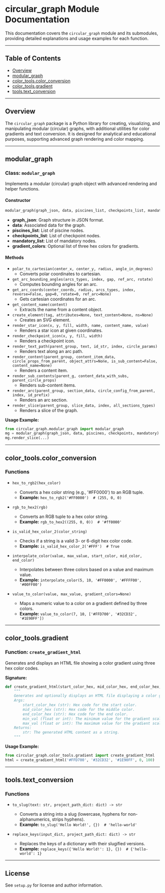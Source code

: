 # circular_graph Module Documentation

This documentation covers the `circular_graph` module and its submodules, providing detailed explanations and usage examples for each function.

---

## Table of Contents
- [Overview](#overview)
- [modular_graph](#modular_graph)
- [color_tools.color_conversion](#colortoolscolor_conversion)
- [color_tools.gradient](#colortoolsgradient)
- [tools.text_conversion](#toolstext_conversion)

---

## Overview

The `circular_graph` package is a Python library for creating, visualizing, and manipulating modular (circular) graphs, with additional utilities for color gradients and text conversion. It is designed for analytical and educational purposes, supporting advanced graph rendering and color mapping.

---

## modular_graph

### Class: `modular_graph`
Implements a modular (circular) graph object with advanced rendering and helper functions.

#### Constructor
```python
modular_graph(graph_json, data, piscines_list, checkpoints_list, mandatory_list, gradient_colors=None)
```
- **graph_json**: Graph structure in JSON format.
- **data**: Associated data for the graph.
- **piscines_list**: List of piscine nodes.
- **checkpoints_list**: List of checkpoint nodes.
- **mandatory_list**: List of mandatory nodes.
- **gradient_colors**: Optional list of three hex colors for gradients.

#### Methods
- `polar_to_cartesian(center_x, center_y, radius, angle_in_degrees)`
  - Converts polar coordinates to cartesian.
- `get_arc_bounding_angles(arcs_types, index, gap, ref_arc, rotate)`
  - Computes bounding angles for an arc.
- `get_arc_coords(center_coords, radius, arcs_types, index, reverse=False, gap=0, rotate=0, ref_arc=None)`
  - Gets cartesian coordinates for an arc.
- `get_content_name(content)`
  - Extracts the name from a content object.
- `create_element(tag, attributes=None, text_content=None, ns=None)`
  - Creates an SVG element.
- `render_star_icon(x, y, fill, width, name, content_name, value)`
  - Renders a star icon at given coordinates.
- `render_checkpoint_icon(x, y, fill, width)`
  - Renders a checkpoint icon.
- `render_text_path(parent_group, text, id_str, index, circle_params)`
  - Renders text along an arc path.
- `render_content(parent_group, content_item_data, circle_props_from_parent, object_attrs=None, is_sub_content=False, content_name=None)`
  - Renders a content item.
- `render_sub_contents(parent_g, content_data_with_subs, parent_circle_props)`
  - Renders sub-content items.
- `render_arc(parent_group, section_data, circle_config_from_parent, index, id_prefix)`
  - Renders an arc section.
- `render_slice(parent_group, slice_data, index, all_sections_types)`
  - Renders a slice of the graph.

**Usage Example:**
```python
from circular_graph.modular_graph import modular_graph
mg = modular_graph(graph_json, data, piscines, checkpoints, mandatory)
mg.render_slice(...)
```

---

## color_tools.color_conversion

### Functions

- `hex_to_rgb2(hex_color)`
  - Converts a hex color string (e.g., '#FF0000') to an RGB tuple.
  - **Example:** `hex_to_rgb2('#FF0000')  # (255, 0, 0)`

- `rgb_to_hex2(rgb)`
  - Converts an RGB tuple to a hex color string.
  - **Example:** `rgb_to_hex2((255, 0, 0))  # '#ff0000'`

- `is_valid_hex_color_2(color_string)`
  - Checks if a string is a valid 3- or 6-digit hex color code.
  - **Example:** `is_valid_hex_color_2('#FFF')  # True`

- `interpolate_color(value, max_value, start_color, mid_color, end_color)`
  - Interpolates between three colors based on a value and maximum value.
  - **Example:** `interpolate_color(5, 10, '#FF0000', '#FFFF00', '#00FF00')`

- `value_to_color(value, max_value, gradient_colors=None)`
  - Maps a numeric value to a color on a gradient defined by three colors.
  - **Example:** `value_to_color(7, 10, ['#FFD700', '#32CD32', '#1E90FF'])`

---

## color_tools.gradient

### Function: `create_gradient_html`
Generates and displays an HTML file showing a color gradient using three hex color codes.

**Signature:**
```python
def create_gradient_html(start_color_hex, mid_color_hex, end_color_hex, min_val, max_val):
    """
    Generates and optionally displays an HTML file displaying a color gradient.
    Args:
        start_color_hex (str): Hex code for the start color.
        mid_color_hex (str): Hex code for the middle color.
        end_color_hex (str): Hex code for the end color.
        min_val (float or int): The minimum value for the gradient scale.
        max_val (float or int): The maximum value for the gradient scale.
    Returns:
        str: The generated HTML content as a string.
    """
```

**Usage Example:**
```python
from circular_graph.color_tools.gradient import create_gradient_html
html = create_gradient_html('#FFD700', '#32CD32', '#1E90FF', 0, 100)
```

---

## tools.text_conversion

### Functions

- `to_slug(text: str, project_path_dict: dict) -> str`
  - Converts a string into a slug (lowercase, hyphens for non-alphanumerics, strips hyphens).
  - **Example:** `to_slug('Hello World!', {})  # 'hello-world'`

- `replace_keys(input_dict, project_path_dict: dict) -> str`
  - Replaces the keys of a dictionary with their slugified versions.
  - **Example:** `replace_keys({'Hello World!': 1}, {})  # {'hello-world': 1}`

---

## License
See `setup.py` for license and author information.
